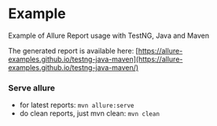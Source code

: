 # Example

Example of Allure Report usage with TestNG, Java and Maven

The generated report is available here: [https://allure-examples.github.io/testng-java-maven](https://allure-examples.github.io/testng-java-maven/)

### Serve allure
- for latest reports: `mvn allure:serve`
- do clean reports, just mvn clean: `mvn clean`